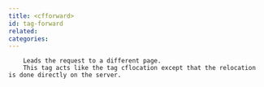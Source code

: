 ```yaml
---
title: <cfforward>
id: tag-forward
related:
categories:
---
```



		Leads the request to a different page.
		This tag acts like the tag cflocation except that the relocation is done directly on the server.
		